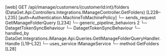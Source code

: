 [web] GET /api/imanage/customers/{customerId:int}/folders  (DataGet.Api.Controllers.Integrations.IManageController.GetFolders)  [L228–L235] [auth=Authentication.MachineToMachinePolicy]
  └─ sends_request GetIManageFolderQuery [L234]
    └─ generic_pipeline_behaviors 2
      └─ DatagetTokenSyncBehaviour
      └─ DatagetTokenSyncBehaviour
    └─ handled_by DataGet.Integrations.iManage.Api.Queries.GetIManageFolderQueryHandler.Handle [L19–L32]
      └─ uses_service IManageService
        └─ method GetFolders [L28]

